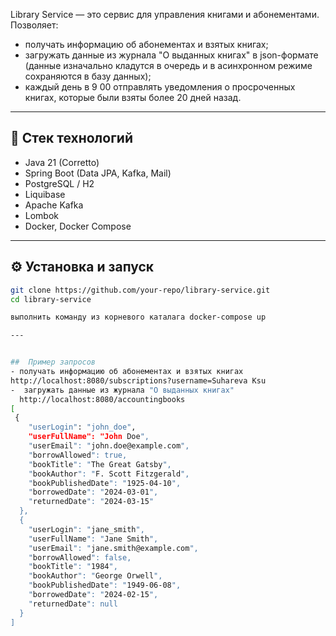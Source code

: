 Library Service — это сервис для управления книгами и абонементами. 
Позволяет:
- получать информацию об абонементах и взятых книгах;
- загружать данные из журнала "О выданных книгах" в json-формате (данные изначально кладутся в очередь и в асинхронном режиме сохраняются в базу данных);
- каждый день в 9 00 отправлять уведомления о просроченных книгах, которые были взяты более 20 дней назад.

---

## 🚀 Стек технологий

- Java 21 (Corretto)
- Spring Boot (Data JPA, Kafka, Mail)
- PostgreSQL / H2
- Liquibase
- Apache Kafka
- Lombok
- Docker, Docker Compose

---

## ⚙️ Установка и запуск

```bash
git clone https://github.com/your-repo/library-service.git
cd library-service

выполнить команду из корневого каталага docker-compose up

---


##  Пример запросов
- получать информацию об абонементах и взятых книгах
http://localhost:8080/subscriptions?username=Suhareva Ksu
-  загружать данные из журнала "О выданных книгах" 
  http://localhost:8080/accountingbooks
[
 {
    "userLogin": "john_doe",
    "userFullName": "John Doe",
    "userEmail": "john.doe@example.com",
    "borrowAllowed": true,
    "bookTitle": "The Great Gatsby",
    "bookAuthor": "F. Scott Fitzgerald",
    "bookPublishedDate": "1925-04-10",
    "borrowedDate": "2024-03-01",
    "returnedDate": "2024-03-15"
  },
  {
    "userLogin": "jane_smith",
    "userFullName": "Jane Smith",
    "userEmail": "jane.smith@example.com",
    "borrowAllowed": false,
    "bookTitle": "1984",
    "bookAuthor": "George Orwell",
    "bookPublishedDate": "1949-06-08",
    "borrowedDate": "2024-02-15",
    "returnedDate": null
  }
]




